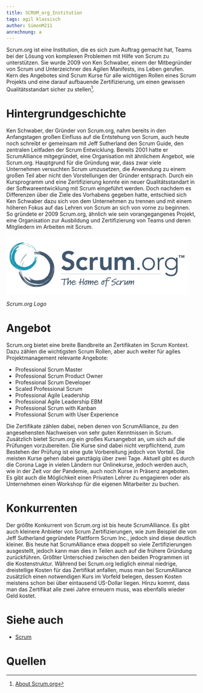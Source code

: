 ```yaml
---
title: SCRUM_org_Institution
tags: agil klassisch
author: SimonM211
anrechnung: a
---
```


Scrum.org ist eine Institution, die es sich zum Auftrag gemacht hat, Teams bei der Lösung von komplexen Problemen mit Hilfe von Scrum zu unterstützen. Sie wurde 2009 von Ken Schwaber, einem der Mitbegründer von Scrum und Unterzeichner des Agilen Manifests, ins Leben gerufen. Kern des Angebotes sind Scrum Kurse für alle wichtigen Rollen eines Scrum Projekts und eine darauf aufbauende Zertifizierung, um einen gewissen Qualitätsstandart sicher zu stellen[^1].

# Hintergrundgeschichte

Ken Schwaber, der Gründer von Scrum.org, nahm bereits in den Anfangstagen großen Einfluss auf die Entstehung von Scrum, auch heute noch schreibt er gemeinsam mit Jeff Sutherland den Scrum Guide, den zentralen Leitfaden der Scrum Entwicklung. Bereits 2001 hatte er ScrumAlliance mitgegründet, eine Organisation mit ähnlichem Angebot, wie Scrum.org. Hauptgrund für die Gründung war, dass zwar viele Unternehmen versuchten Scrum umzusetzen, die Anwendung zu einem großen Teil aber nicht den Vorstellungen der Gründer entsprach. Durch ein Kursprogramm und eine Zertifizierung konnte ein neuer Qualitätsstandart in der Softwareentwicklung mit Scrum eingeführt werden. Doch nachdem es Differenzen über die Ziele des Vorhabens gegeben hatte, entschied sich Ken Schwaber dazu sich von dem Unternehmen zu trennen und mit einem höheren Fokus auf das Lehren von Scrum an sich von vorne zu beginnen. So gründete er 2009 Scrum.org, ähnlich wie sein vorangegangenes Projekt, eine Organisation zur Ausbildung und Zertifizierung von Teams und deren Mitgliedern im Arbeiten mit Scrum.

![Scrum.org Logo](SCRUM_org_Institution/Scrumorg-Logo_tagline-TM_(1)_(1)_(2).jpg)

*Scrum.org Logo*

# Angebot

Scrum.org bietet eine breite Bandbreite an Zertifikaten im Scrum Kontext. Dazu zählen die wichtigsten Scrum Rollen, aber auch weiter für agiles Projektmanagement relevante Angebote:

* Professional Scrum Master
*	Professional Scrum Product Owner
*	Professional Scrum Developer
*	Scaled Professional Scrum
*	Professional Agile Leadership
*	Professional Agile Leadership EBM
*	Professional Scrum with Kanban
*	Professional Scrum with User Experience


Die Zertifikate zählen dabei, neben denen von ScrumAlliance, zu den angesehensten Nachweisen von sehr guten Kenntnissen in Scrum. Zusätzlich bietet Scrum.org ein großes Kursangebot an, um sich auf die Prüfungen vorzubereiten. Die Kurse sind dabei nicht verpflichtend, zum Bestehen der Prüfung ist eine gute Vorbereitung jedoch von Vorteil. Die meisten Kurse gehen dabei ganztägig über zwei Tage. Aktuell gibt es durch die Corona Lage in vielen Ländern nur Onlinekurse, jedoch werden auch, wie in der Zeit vor der Pandemie, auch noch Kurse in Präsenz angeboten. Es gibt auch die Möglichkeit einen Privaten Lehrer zu engagieren oder als Unternehmen einen Workshop für die eigenen Mitarbeiter zu buchen.

# Konkurrenten

Der größte Konkurrent von Scrum.org ist bis heute ScrumAlliance. Es gibt auch kleinere Anbieter von Scrum Zertifizierungen, wie zum Beispiel die von Jeff Sutherland gegründete Plattform Scrum Inc., jedoch sind diese deutlich kleiner. Bis heute hat ScrumAlliance etwa doppelt so viele Zertifizierungen ausgestellt, jedoch kann man dies in Teilen auch auf die frühere Gründung zurückführen. Größter Unterschied zwischen den beiden Programmen ist die Kostenstruktur. Während bei Scrum.org lediglich einmal niedrige, dreistellige Kosten für das Zertifikat anfallen, muss man bei ScrumAlliance zusätzlich einen notwendigen Kurs im Vorfeld belegen, dessen Kosten meistens schon bei über eintausend US-Dollar liegen. Hinzu kommt, dass man das Zertifikat alle zwei Jahre erneuern muss, was ebenfalls wieder Geld kostet.

# Siehe auch

* [Scrum](Scrum.md)

# Quellen

[^1]: [About Scrum.org](https://www.scrum.org/about)

